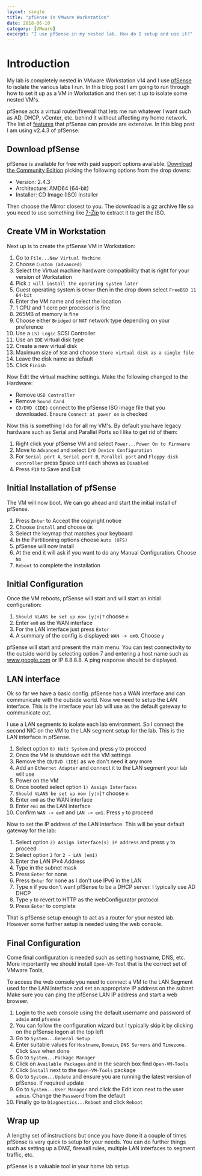 ```yaml
---
layout: single
title: "pfSense in VMware Workstation"
date: 2018-06-10
category: [VMware]
excerpt: "I use pfSense in my nested lab. How do I setup and use it?"
---
```

# Introduction

My lab is completely nested in VMware Workstation v14 and I use [pfSense](https://www.pfsense.org/) to isolate the various labs I run. In this blog post I am going to run through how to set it up as a VM in Workstation and then set it up to isolate some nested VM's.

pfSense acts a virtual router/firewall that lets me run whatever I want such as AD, DHCP, vCenter, etc. behind it without affecting my home network. The list of [features](https://www.pfsense.org/about-pfsense/features.html) that pfSense can provide are extensive. In this blog post I am using v2.4.3 of pfSense.

## Download pfSense

pfSense is available for free with paid support options available. [Download the Community Edition](https://www.pfsense.org/download/) picking the following options from the drop downs:

* Version: 2.4.3
* Architecture: AMD64 (64-bit)
* Installer: CD Image (ISO) Installer

Then choose the Mirror closest to you. The download is a gz archive file so you need to use something like [7-Zip](https://www.7-zip.org/download.html) to extract it to get the ISO.

## Create VM in Workstation

Next up is to create the pfSense VM in Workstation:

1. Go to `File...New Virtual Machine`
2. Choose `Custom (advanced)`
3. Select the Virtual machine hardware compatibility that is right for your version of Workstation
4. Pick `I will install the operating system later`
5. Guest operating system is `Other` then in the drop down select `FreeBSD 11 64-bit`
6. Enter the VM name and select the location
7. 1 CPU and 1 core per processor is fine
8. 265MB of memory is fine
9. Choose either `Bridged` or `NAT` network type depending on your preference
10. Use a `LSI Logic` SCSI Controller
11. Use an `IDE` virtual disk type
12. Create a new virtual disk
13. Maximum size of `5GB` and choose `Store virtual disk as a single file`
14. Leave the disk name as default
15. Click `Finish`

Now Edit the virtual machine settings. Make the following changed to the Hardware:

* Remove `USB Controller`
* Remove `Sound Card`
* `CD/DVD (IDE)` connect to the pfSense ISO image file that you downloaded. Ensure `Connect at power on` is checked

Now this is something I do for all my VM's. By default you have legacy hardware such as Serial and Parallel Ports so I like to get rid of them:

1. Right click your pfSense VM and select `Power...Power On to Firmware`
2. Move to `Advanced` and select `I/O Device Configuration`
3. For `Serial port A`, `Serial port B`, `Parallel port` and `Floppy disk controller` press Space until each shows as `Disabled`
4. Press `F10` to Save and Exit

## Initial Installation of pfSense

The VM will now boot. We can go ahead and start the initial install of pfSense.

1. Press `Enter` to Accept the copyright notice
2. Choose `Install` and choose `OK`
3. Select the keymap that matches your keyboard
4. In the Partitioning options choose `Auto (UFS)`
5. pfSense will now install
6. At the end it will ask if you want to do any Manual Configuration. Choose `No`
7. `Reboot` to complete the installation

## Initial Configuration

Once the VM reboots, pfSense will start and will start an initial configuration:

1. `Should VLANS be set up now [y¦n]?` choose `n`
2. Enter `em0` as the WAN interface
3. For the LAN interface just press `Enter`
4. A summary of the config is displayed: `WAN -> em0`. Choose `y`

pfSense will start and present the main menu. You can test connectivity to the outside world by selecting option 7 and entering a host name such as www.google.com or IP 8.8.8.8. A ping response should be displayed.

## LAN interface

Ok so far we have a basic config. pfSense has a WAN interface and can communicate with the outside world. Now we need to setup the LAN interface. This is the interface your lab will use as the default gateway to communicate out.

I use a LAN segments to isolate each lab environment. So I connect the second NIC on the VM to the LAN segment setup for the lab. This is the LAN interface in pfSense.

1. Select option `6) Halt System` and press `y` to proceed
2. Once the VM is shutdown edit the VM settings
3. Remove the `CD/DVD (IDE)` as we don't need it any more
4. Add an `Ethernet Adapter` and connect it to the LAN segment your lab will use
5. Power on the VM
6. Once booted select option `1) Assign Interfaces`
7. `Should VLANS be set up now [y¦n]?` choose `n`
8. Enter `em0` as the WAN interface
9. Enter `em1` as the LAN interface
10. Confirm `WAN -> em0` and `LAN -> em1`. Press `y` to proceed

Now to set the IP address of the LAN interface. This will be your default gateway for the lab:

1. Select option `2) Assign interface(s) IP address` and press `y` to proceed
2. Select option `2` for `2 - LAN (em1)`
3. Enter the LAN IPv4 Address
4. Type in the subnet mask
5. Press `Enter` for none
6. Press `Enter` for none as I don't use IPv6 in the LAN
7. Type `n` if you don't want pfSense to be a DHCP server. I typically use AD DHCP
8. Type `y` to revert to HTTP as the webConfigurator protocol
9. Press `Enter` to complete

That is pfSense setup enough to act as a router for your nested lab. However some further setup is needed using the web console.

## Final Configuration

Come final configuration is needed such as setting hostname, DNS, etc. More importantly we should install `Open-VM-Tool` that is the correct set of VMware Tools,

To access the web console you need to connect a VM to the LAN Segment used for the LAN interface and set an appropriate IP address on the subnet. Make sure you can ping the pfSense LAN IP address and start a web browser.

1. Login to the web console using the default username and password of `admin` and `pfsense`
2. You can follow the configuration wizard but I typically skip it by clicking on the pfSense logon at the top left
3. Go to `System...General Setup`
4. Enter suitable values for `Hostname`, `Domain`, `DNS Servers` and `Timezone`. Click `Save` when done
5. Go to `System...Package Manager`
6. Click on `Available Packages` and in the search box find `Open-VM-Tools`
7. Click `Install` next to the `Open-VM-Tools` package
8. Go to `System...Update` and ensure you are running the latest version of pfSense. If required update
9. Go to `System...User Manager` and click the Edit icon next to the user `admin`. Change the `Password` from the default
10. Finally go to `Diagnostics...Reboot` and click `Reboot`

## Wrap up

A lengthy set of instructions but once you have done it a couple of times pfSense is very quick to setup for your needs. You can do further things such as setting up a DMZ, firewall rules, multiple LAN interfaces to segment traffic, etc.

pfSense is a valuable tool in your home lab setup.